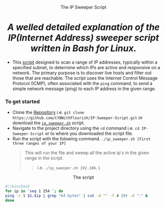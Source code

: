 <p align="center">The IP Sweeper Script</p>
<h1 align="center"><i>A welled detailed explanation of the IP(Internet Address) sweeper script written in Bash for Linux.</i></h1>

- This [script](/ip_sweeper.sh 'ip_sweeper.sh file') designed to scan a range of IP addresses, typically within a specified subnet, to determine which IPs are active and responsive on a network. The primary purpose is to discover live hosts and filter out those that are reachable. The script uses the Internet Control Message Protocol (ICMP), often associated with the `ping` command, to send a simple network message (ping) to each IP address in the given range.

### To get started
- Clone the [Repository](https://github.com/CYBWithFlourish/IP-Sweeper-Script.git  'Projects Repo') i.e. `git clone https://github.com/CYBWithFlourish/IP-Sweeper-Script.git` or download the [`ip_sweeper.sh`](/ip_sweeper.sh 'ip_sweeper.sh file') script.
- Navigate to the project directory using the `cd` command i.e. `cd IP-Sweeper-Script` or to where you downloaded the script file.
- Run the script with the folowing command.
   `./ip_sweeper.sh [First three ranges of your IP]`
   >This will run the file and sweep all the active ip's in the given range in the script.
   >>i.e. `./ip_sweeper.sh 192.186.1`

<p align='center'>The script</p>

```sh
#!/bin/bash
for ip in `seq 1 254 `; do
ping -c 1 $1.$ip | grep "64 bytes" | cut -d "" -f 4 |tr -d ":" &
done
```